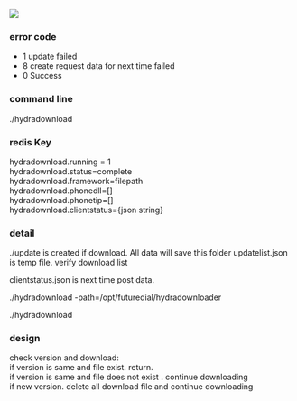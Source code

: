 ![](https://www.futuredial.com/wp-content/uploads/2020/02/futuredial-logo-color.svg)

### error code
* 1 update failed
* 8 create request data for next time failed
* 0 Success

### command line
./hydradownload


### redis Key
hydradownload.running = 1  
hydradownload.status=complete  
hydradownload.framework=filepath  
hydradownload.phonedll=[]  
hydradownload.phonetip=[]  
hydradownload.clientstatus={json string}  



### detail
./update  is created if download. All data will save this folder
updatelist.json is temp file. verify download list

clientstatus.json is next time post data.

./hydradownload -path=/opt/futuredial/hydradownloader

./hydradownload

### design

check version and download:   
if version is same and file exist. return.  
if version is same and file does not  exist .  continue downloading  
if new version. delete all download file and continue downloading  


